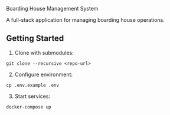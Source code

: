  Boarding House Management System

A full-stack application for managing boarding house operations.

## Getting Started

1. Clone with submodules:
```
git clone --recursive <repo-url>
```

2. Configure environment:
```
cp .env.example .env
```

3. Start services:
```
docker-compose up
```